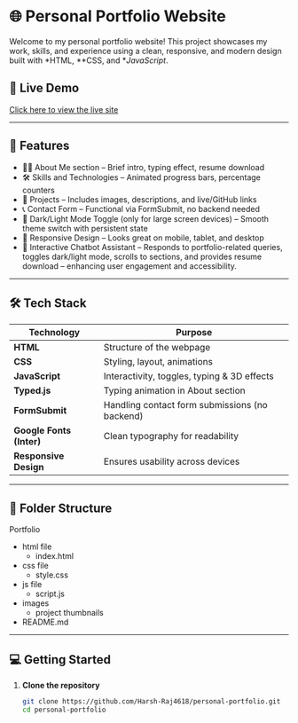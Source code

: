 # 🌐 Personal Portfolio Website

Welcome to my personal portfolio website! This project showcases my work, skills, and experience using a clean, responsive, and modern design built with *HTML, **CSS, and **JavaScript*.

## 🔗 Live Demo

[Click here to view the live site](https://harsh-raj-tech.netlify.app/)

---


## 🚀 Features

- 🧑‍💼 About Me section – Brief intro, typing effect, resume download
- 🛠 Skills and Technologies – Animated progress bars, percentage counters
- 💼 Projects – Includes images, descriptions, and live/GitHub links
- 📞 Contact Form – Functional via FormSubmit, no backend needed
- 🌙 Dark/Light Mode Toggle (only for large screen devices) – Smooth theme switch with persistent state
- 📱 Responsive Design – Looks great on mobile, tablet, and desktop
- 🤖 Interactive Chatbot Assistant – Responds to portfolio-related queries, toggles dark/light mode, scrolls to sections, and provides resume download – enhancing user engagement and accessibility.




---

## 🛠 Tech Stack

  | Technology               | Purpose                                        |
| ------------------------ | ---------------------------------------------- |
| **HTML**                 | Structure of the webpage                       |
| **CSS**                  | Styling, layout, animations                    |
| **JavaScript**           | Interactivity, toggles, typing & 3D effects    |
| **Typed.js**             | Typing animation in About section              |
| **FormSubmit**           | Handling contact form submissions (no backend) |
| **Google Fonts (Inter)** | Clean typography for readability               |
| **Responsive Design**    | Ensures usability across devices               |


---

## 📁 Folder Structure
Portfolio
  - html file
    - index.html
  - css file
    - style.css
  - js file
    - script.js
  - images
    - project thumbnails
  - README.md

---

## 💻 Getting Started

1. **Clone the repository**
   ```bash
   git clone https://github.com/Harsh-Raj4618/personal-portfolio.git
   cd personal-portfolio
